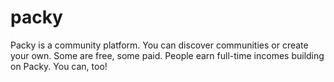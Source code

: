 # packy
Packy is a community platform. You can discover communities or create your own. Some are free, some paid. People earn full-time incomes building on Packy. You can, too!
